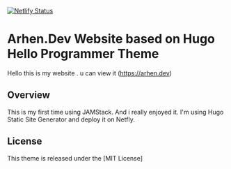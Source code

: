 [![Netlify Status](https://api.netlify.com/api/v1/badges/484c773f-1085-410e-81e2-e90ae759b1e6/deploy-status)](https://app.netlify.com/sites/arhen/deploys)

# Arhen.Dev Website based on Hugo Hello Programmer Theme

Hello this is my website . u can view it (https://arhen.dev)

## Overview
This is my first time using JAMStack. And i really enjoyed it.
I'm using Hugo Static Site Generator and deploy it on Netfly.

## License

This theme is released under the [MIT License]
